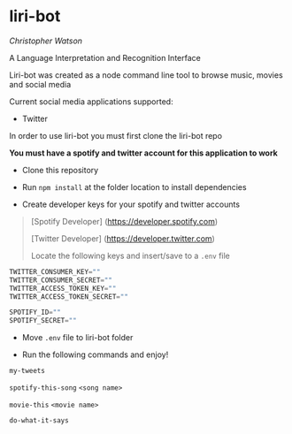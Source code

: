 # liri-bot

_Christopher Watson_

A Language Interpretation and Recognition Interface

Liri-bot was created as a node command line tool to browse music, movies and social media

Current social media applications supported:

- Twitter

In order to use liri-bot you must first clone the liri-bot repo

**You must have a spotify and twitter account for this application to work**

* Clone this repository 

* Run `npm install` at the folder location to install dependencies

* Create developer keys for your spotify and twitter accounts

> [Spotify Developer] (https://developer.spotify.com) 
>
> [Twitter Developer] (https://developer.twitter.com)
>
> Locate the following keys and insert/save to a `.env` file

```javascript
TWITTER_CONSUMER_KEY=""
TWITTER_CONSUMER_SECRET=""
TWITTER_ACCESS_TOKEN_KEY=""
TWITTER_ACCESS_TOKEN_SECRET=""

SPOTIFY_ID=""
SPOTIFY_SECRET=""
```

* Move `.env` file to liri-bot folder

* Run the following commands and enjoy!

 `my-tweets`

`spotify-this-song` `<song name>`

`movie-this` `<movie name>`

`do-what-it-says`